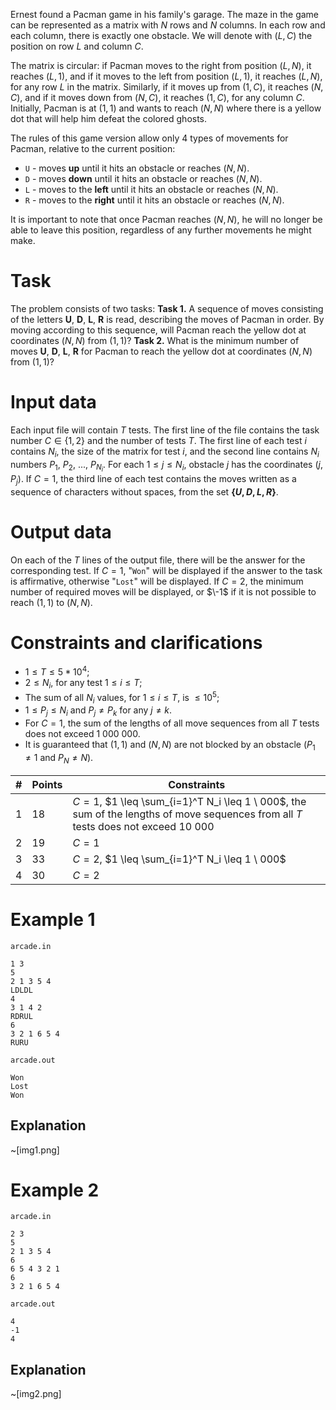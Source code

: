 Ernest found a Pacman game in his family's garage. The maze in the game can be represented as a matrix with $N$ rows and $N$ columns. In each row and each column, there is exactly one obstacle. We will denote with $(L, C)$ the position on row $L$ and column $C$. 

The matrix is circular: if Pacman moves to the right from position $(L, N)$, it reaches $(L, 1)$, and if it moves to the left from position $(L, 1)$, it reaches $(L, N)$, for any row $L$ in the matrix. Similarly, if it moves up from $(1, C)$, it reaches $(N, C)$, and if it moves down from $(N, C)$, it reaches $(1, C)$, for any column $C$. Initially, Pacman is at $(1, 1)$ and wants to reach $(N, N)$ where there is a yellow dot that will help him defeat the colored ghosts.

The rules of this game version allow only $4$ types of movements for Pacman, relative to the current position:
- `U` - moves **up** until it hits an obstacle or reaches $(N, N)$.
- `D` - moves **down** until it hits an obstacle or reaches $(N, N)$.
- `L` - moves to the **left** until it hits an obstacle or reaches $(N, N)$.
- `R` - moves to the **right** until it hits an obstacle or reaches $(N, N)$.

It is important to note that once Pacman reaches $(N, N)$, he will no longer be able to leave this position, regardless of any further movements he might make.

# Task

The problem consists of two tasks:
**Task 1.** A sequence of moves consisting of the letters **U**, **D**, **L**, **R** is read, describing the moves of Pacman in order. By moving according to this sequence, will Pacman reach the yellow dot at coordinates $(N, N)$ from $(1, 1)$?
**Task 2.** What is the minimum number of moves **U**, **D**, **L**, **R** for Pacman to reach the yellow dot at coordinates $(N, N)$ from $(1, 1)$?

# Input data

Each input file will contain $T$ tests.
The first line of the file contains the task number $C \in \{1, 2\}$ and the number of tests $T$. The first line of each test $i$ contains $N_i$, the size of the matrix for test $i$, and the second line contains $N_i$ numbers $P_1$, $P_2$, ..., $P_{N_i}$. For each $1 \leq j \leq N_i$, obstacle $j$ has the coordinates $(j, P_j)$. If $C = 1$, the third line of each test contains the moves written as a sequence of characters without spaces, from the set **$\{U, D, L, R\}$**.

# Output data

On each of the $T$ lines of the output file, there will be the answer for the corresponding test. If $C = 1$, "`Won`" will be displayed if the answer to the task is affirmative, otherwise "`Lost`" will be displayed. If $C = 2$, the minimum number of required moves will be displayed, or $\-1$ if it is not possible to reach $(1, 1)$ to $(N, N)$.

# Constraints and clarifications
* $1 \leq T \leq 5 * 10^4$;
* $2 \leq N_i$, for any test $1 \leq i \leq T$;
* The sum of all $N_i$ values, for $1 \leq i \leq T$, is $\leq 10^5$;
* $1 \leq P_j \leq N_i$ and $P_j \neq P_k$ for any $j \neq k$.
* For $C = 1$, the sum of the lengths of all move sequences from all $T$ tests does not exceed $1 \ 000 \ 000$.
* It is guaranteed that $(1, 1)$ and $(N, N)$ are not blocked by an obstacle ($P_1 \neq 1$ and $P_N \neq N$).

|#| Points| Constraints|
| - | - | ---------- |
| 1 | 18| $C = 1$, $1 \leq \sum_{i=1}^T N_i \leq 1 \ 000$, the sum of the lengths of move sequences from all $T$ tests does not exceed $10 \ 000$ |
| 2 | 19| $C = 1$ |
| 3 | 33| $C = 2$, $1 \leq \sum_{i=1}^T N_i \leq 1 \ 000$ |
| 4 | 30| $C = 2$ |

# Example 1

`arcade.in`
```
1 3
5
2 1 3 5 4
LDLDL
4
3 1 4 2
RDRUL
6
3 2 1 6 5 4
RURU
```

`arcade.out`
```
Won
Lost
Won
```

## Explanation

~[img1.png]

# Example 2

`arcade.in`
```
2 3
5
2 1 3 5 4
6
6 5 4 3 2 1
6
3 2 1 6 5 4
```

`arcade.out`
```
4
-1
4
```

## Explanation

~[img2.png]